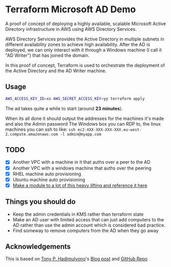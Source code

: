 # Terraform Microsoft AD Demo

A proof of concept of deploying a highly available, scalable Microsoft Active Directory infrastructure in AWS using AWS Directory Services.

AWS Directory Services provides the Active Directory in multiple subnets in different availability zones to achieve high availability. After the AD is deployed, we can only interact with it through a Windows machine (I call it "AD Writer") that has joined the domain.

In this proof of concept, Terraform is used to orchestrate the deployment of the Active Directory and the AD Writer machine.

## Usage
```bash
AWS_ACCESS_KEY_ID=xx AWS_SECRET_ACCESS_KEY=yy terraform apply
```
The ad takes quite a while to start (around **23 minutes**).

When its all done it should output the addresses for the machines it's made and also the Admin password
The Windows box you can RDP to, the linux machines you can ssh to like: `ssh ec2-XXX-XXX-XXX-XXX.eu-west-2.compute.amazonaws.com -l admin@myapp.com`


## TODO
- [x] Another VPC with a machine in it that auths over a peer to the AD
- [x] Another VPC with a windows machine that auths over the peering
- [x] RHEL machine auto provisioning
- [x] Ubuntu machine auto provisioning
- [x] [Make a module to a lot of this heavy lifting and reference it here](https://github.com/UKHomeOffice/dq-tf-ad)

## Things you should do
- Keep the admin credentials in KMS rather than terraform state
- Make an AD user with limited access that can just add computers to the AD rather than use the admin account which is considered bad practice.
- Find someway to remove computers from the AD when they go away

## Acknowledgements
This is based on [Tony P. Hadimulyono](https://github.com/tonyprawiro)'s [Blog post](https://medium.com/@tonyprawiro/deploying-windows-ad-in-aws-using-aws-directory-service-and-terraform-6141c819592f) and [GitHub Repo](https://github.com/tonyprawiro/aws-msad-terraform)